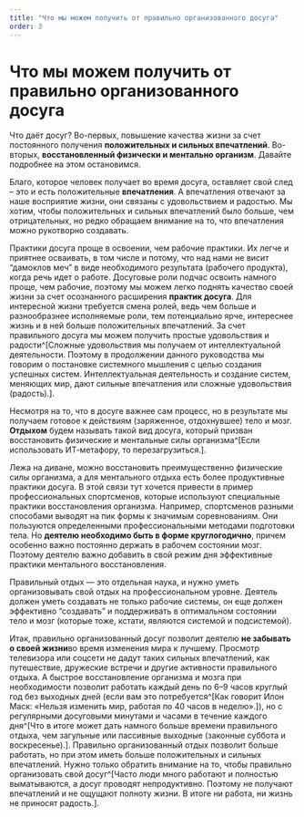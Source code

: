 ```yaml
---
title: "Что мы можем получить от правильно организованного досуга"
order: 3
---
```


# Что мы можем получить от правильно организованного досуга

Что даёт досуг? Во-первых, повышение качества жизни за счет постоянного получения **положительных и сильных впечатлений**. Во-вторых, **восстановленный физически и ментально организм**. Давайте подробнее на этом остановимся.

Благо, которое человек получает во время досуга, оставляет свой след – это и есть положительные **впечатления**. А впечатления отвечают за наше восприятие жизни, они связаны с удовольствием и радостью. Мы хотим, чтобы положительных и сильных впечатлений было больше, чем отрицательных, но редко обращаем внимание на то, что впечатления можно рукотворно создавать.

Практики досуга проще в освоении, чем рабочие практики. Их легче и приятнее осваивать, в том числе и потому, что над нами не висит “дамоклов меч” в виде необходимого результата (рабочего продукта), когда речь идет о работе. Досуговые роли подчас освоить намного проще, чем рабочие, поэтому мы можем легко поднять качество своей жизни за счет осознанного расширения **практик досуга**. Для интересной жизни требуется смена ролей, ведь чем больше и разнообразнее исполняемые роли, тем потенциально ярче, интереснее жизнь и в ней больше положительных впечатлений. За счет правильного досуга мы можем получить простые удовольствия и радости^[Сложные удовольствия мы получаем от интеллектуальной деятельности. Поэтому в продолжении данного руководства мы говорим о постановке системного мышления с целью создания успешных систем. Интеллектуальная деятельность и создание систем, меняющих мир, дают сильные впечатления или сложные удовольствия (радость).].

Несмотря на то, что в досуге важнее сам процесс, но в результате мы получаем готовое к действиям (заряженное, отдохнувшее) тело и мозг. **Отдыхом** будем называть такой вид досуга, который призван восстановить физические и ментальные силы организма^[Если использовать ИТ-метафору, то перезагрузиться.].

Лежа на диване, можно восстановить преимущественно физические силы организма, а для ментального отдыха есть более продуктивные практики досуга. В этой связи тут хочется привести в пример профессиональных спортсменов, которые используют специальные практики восстановления организма. Например, спортсменов разными способами выводят на пик формы к значимым соревнованиям. Они пользуются определенными профессиональными методами подготовки тела. Но **деятелю необходимо быть в форме круглогодично**, причем особенно важно постоянно держать в рабочем состоянии мозг. Поэтому деятелю важно добавить в свой режим дня эффективные практики ментального восстановления.

Правильный отдых — это отдельная наука, и нужно уметь организовывать свой отдых на профессиональном уровне. Деятель должен уметь создавать не только рабочие системы, он еще должен эффективно “создавать” и поддерживать в оптимальном состоянии тело и мозг (которые тоже, кстати, являются системой и подсистемой).

Итак, правильно организованный досуг позволит деятелю **не забывать о своей жизни**во время изменения мира к лучшему. Просмотр телевизора или соцсети не дадут таких сильных впечатлений, как путешествие, дружеские встречи и другие активности правильного отдыха. А быстрое восстановление организма и мозга при необходимости позволит работать каждый день по 6–9 часов круглый год без выходных дней (если вам это потребуется^[Как говорит Илон Маск: «Нельзя изменить мир, работая по 40 часов в неделю».]), но с регулярными досуговыми минутами и часами в течение каждого дня^[Что в итоге может дать намного больше времени правильного отдыха, чем загульные или пассивные выходные (законные суббота и воскресенье).]. Правильно организованный отдых позволит больше работать, но при этом иметь больше положительных и сильных впечатлений. Нужно только обратить внимание на то, чтобы правильно организовать свой досуг^[Часто люди много работают и полностью выматываются, а досуг проводят непродуктивно. Поэтому не получают впечатлений и не ощущают полноту жизни. В итоге ни работа, ни жизнь не приносят радость.].
